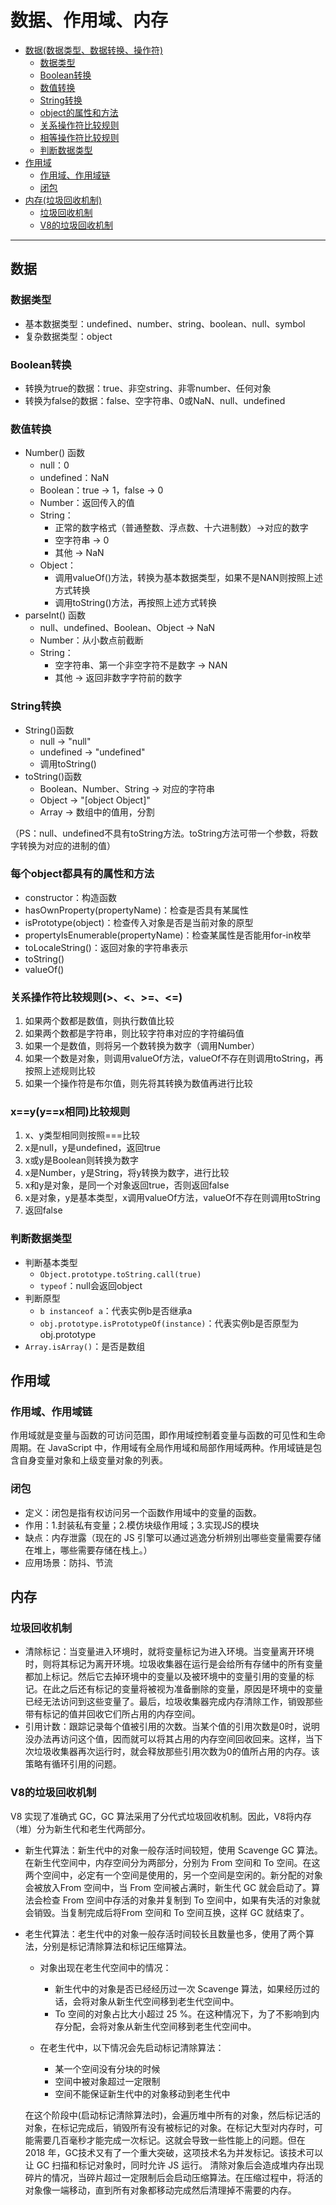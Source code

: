 # 数据、作用域、内存

- [数据(数据类型、数据转换、操作符)](#数据)
  - [数据类型](#数据类型)
  - [Boolean转换](#Boolean转换)
  - [数值转换](#数值转换)
  - [String转换](#String转换)
  - [object的属性和方法](#每个object都具有的属性和方法)
  - [关系操作符比较规则](#关系操作符比较规则)
  - [相等操作符比较规则](#xyyx相同比较规则)
  - [判断数据类型](#判断数据类型)
- [作用域](#作用域)
  - [作用域、作用域链](#作用域作用域链)
  - [闭包](#闭包)
- [内存(垃圾回收机制)](#内存)
  - [垃圾回收机制](#垃圾回收机制)
  - [V8的垃圾回收机制](#V8的垃圾回收机制)
---

## 数据

### 数据类型
- 基本数据类型：undefined、number、string、boolean、null、symbol
- 复杂数据类型：object

### Boolean转换
- 转换为true的数据：true、非空string、非零number、任何对象
- 转换为false的数据：false、空字符串、0或NaN、null、undefined

### 数值转换
- Number() 函数
  - null：0
  - undefined：NaN
  - Boolean：true -> 1，false -> 0
  - Number：返回传入的值
  - String：
    - 正常的数字格式（普通整数、浮点数、十六进制数）->对应的数字
    - 空字符串 -> 0
    - 其他 -> NaN
  - Object：
    - 调用valueOf()方法，转换为基本数据类型，如果不是NAN则按照上述方式转换
    - 调用toString()方法，再按照上述方式转换
- parseInt() 函数
  - null、undefined、Boolean、Object -> NaN
  - Number：从小数点前截断
  - String：
    - 空字符串、第一个非空字符不是数字 -> NAN
    - 其他 -> 返回非数字字符前的数字

### String转换
- String()函数
  - null -> "null"
  - undefined -> "undefined"
  - 调用toString()
- toString()函数
  - Boolean、Number、String -> 对应的字符串
  - Object -> "[object Object]"
  - Array -> 数组中的值用，分割

（PS：null、undefined不具有toString方法。toString方法可带一个参数，将数字转换为对应的进制的值）

### 每个object都具有的属性和方法
- constructor：构造函数
- hasOwnProperty(propertyName)：检查是否具有某属性
- isPrototype(object)：检查传入对象是否是当前对象的原型
- propertyIsEnumerable(propertyName)：检查某属性是否能用for-in枚举
- toLocaleString()：返回对象的字符串表示
- toString()
- valueOf()

### 关系操作符比较规则(>、<、>=、<=)
1. 如果两个数都是数值，则执行数值比较
2. 如果两个数都是字符串，则比较字符串对应的字符编码值
3. 如果一个是数值，则将另一个数转换为数字（调用Number）
4. 如果一个数是对象，则调用valueOf方法，valueOf不存在则调用toString，再按照上述规则比较
5. 如果一个操作符是布尔值，则先将其转换为数值再进行比较

### x==y(y==x相同)比较规则
1. x、y类型相同则按照===比较
2. x是null，y是undefined，返回true
3. x或y是Boolean则转换为数字
4. x是Number，y是String，将y转换为数字，进行比较
5. x和y是对象，是同一个对象返回true，否则返回false
6. x是对象，y是基本类型，x调用valueOf方法，valueOf不存在则调用toString
7. 返回false

### 判断数据类型
- 判断基本类型
  - `Object.prototype.toString.call(true)`
  - `typeof`：null会返回object
- 判断原型
  - `b instanceof a`：代表实例b是否继承a
  - `obj.prototype.isPrototypeOf(instance)`：代表实例b是否原型为obj.prototype
- `Array.isArray()`：是否是数组

## 作用域

### 作用域、作用域链

作用域就是变量与函数的可访问范围，即作用域控制着变量与函数的可见性和生命周期。在 JavaScript 中，作用域有全局作用域和局部作用域两种。作用域链是包含自身变量对象和上级变量对象的列表。

### 闭包
- 定义：闭包是指有权访问另一个函数作用域中的变量的函数。
- 作用：1.封装私有变量；2.模仿块级作用域；3.实现JS的模块
- 缺点：内存泄露（现在的 JS 引擎可以通过逃逸分析辨别出哪些变量需要存储在堆上，哪些需要存储在栈上。）
- 应用场景：防抖、节流

## 内存

### 垃圾回收机制
- 清除标记：当变量进入环境时，就将变量标记为进入环境。当变量离开环境时，则将其标记为离开环境。垃圾收集器在运行是会给所有存储中的所有变量都加上标记。然后它去掉环境中的变量以及被环境中的变量引用的变量的标记。在此之后还有标记的变量将被视为准备删除的变量，原因是环境中的变量已经无法访问到这些变量了。最后，垃圾收集器完成内存清除工作，销毁那些带有标记的值并回收它们所占用的内存空间。
- 引用计数：跟踪记录每个值被引用的次数。当某个值的引用次数是0时，说明没办法再访问这个值，因而就可以将其占用的内存空间回收回来。这样，当下次垃圾收集器再次运行时，就会释放那些引用次数为0的值所占用的内存。该策略有循环引用的问题。

### V8的垃圾回收机制

  V8 实现了准确式 GC，GC 算法采用了分代式垃圾回收机制。因此，V8将内存（堆）分为新生代和老生代两部分。
- 新生代算法：新生代中的对象一般存活时间较短，使用 Scavenge GC 算法。
  在新生代空间中，内存空间分为两部分，分别为 From 空间和 To 空间。在这两个空间中，必定有一个空间是使用的，另一个空间是空闲的。新分配的对象会被放入From 空间中，当 From 空间被占满时，新生代 GC 就会启动了。算法会检查 From 空间中存活的对象并复制到 To 空间中，如果有失活的对象就会销毁。当复制完成后将From 空间和 To 空间互换，这样 GC 就结束了。

- 老生代算法：老生代中的对象一般存活时间较长且数量也多，使用了两个算法，分别是标记清除算法和标记压缩算法。
  - 对象出现在老生代空间中的情况：
    - 新生代中的对象是否已经经历过一次 Scavenge 算法，如果经历过的话，会将对象从新生代空间移到老生代空间中。
    - To 空间的对象占比大小超过 25 %。在这种情况下，为了不影响到内存分配，会将对象从新生代空间移到老生代空间中。

  - 在老生代中，以下情况会先启动标记清除算法：
    - 某一个空间没有分块的时候
    - 空间中被对象超过一定限制
    - 空间不能保证新生代中的对象移动到老生代中

  在这个阶段中(启动标记清除算法时)，会遍历堆中所有的对象，然后标记活的对象，在标记完成后，销毁所有没有被标记的对象。在标记大型对内存时，可能需要几百毫秒才能完成一次标记。这就会导致一些性能上的问题。但在 2018 年，GC技术又有了一个重大突破，这项技术名为并发标记。该技术可以让 GC 扫描和标记对象时，同时允许 JS 运行。
  清除对象后会造成堆内存出现碎片的情况，当碎片超过一定限制后会启动压缩算法。在压缩过程中，将活的对象像一端移动，直到所有对象都移动完成然后清理掉不需要的内存。
